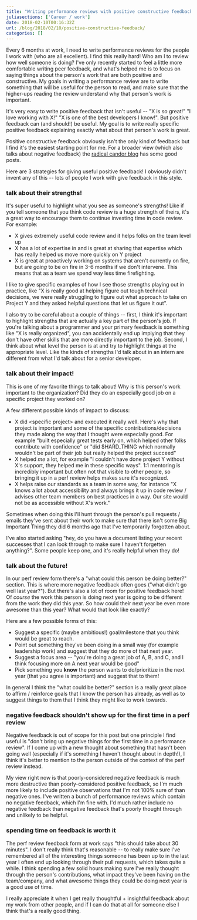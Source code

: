 ```yaml
---
title: "Writing performance reviews with positive constructive feedback"
juliasections: ['Career / work']
date: 2018-02-10T00:16:32Z
url: /blog/2018/02/10/positive-constructive-feedback/
categories: []
---
```


Every 6 months at work, I need to write performance reviews for the people I work with (who are all
excellent). I find this really hard! Who am I to review how well someone is doing? I've only
recently started to feel a little more comfortable writing peer feedback, and what's helped me is to
focus on saying things about the person's work that are both positive and constructive. My goals in
writing a performance review are to write something that will be useful for the person to read, and
make sure that the higher-ups reading the review understand why that person's work is important.

It's very easy to write positive feedback that isn't useful -- "X is so great!" "I love working
with X!" "X is one of the best developers I know!". But positive feedback can (and should!) be
useful. My goal is to write really specific positive feedback explaining exactly what about that
person's work is great.

Positive constructive feedback obviously isn't the only kind of feedback but I find it's the easiest
starting point for me. For a broader view (which also talks about negative feedback) the [radical
candor blog](https://www.radicalcandor.com/blog/) has some good posts.

Here are 3 strategies for giving useful positive feedback! I obviously didn't invent any of this --
lots of people I work with give feedback in this style.

### talk about their strengths!

It's super useful to highlight what you see as someone's strengths! Like if you tell someone that
you think code review is a huge strength of theirs, it's a great way to encourage them to continue
investing time in code review. For example:

* X gives extremely useful code review and it helps folks on the team level up
* X has a lot of expertise in <subject> and is great at sharing that expertise which has really
  helped us move more quickly on Y project
* X is great at proactively working on systems that aren't currently on fire, but are *going* to be
  on fire in 3-6 months if we don't intervene. This means that as a team we spend way less time
  firefighting.

I like to give specific examples of how I see those strengths playing out in practice, like "X is
really good at helping figure out tough technical decisions, we were really struggling to figure out
what approach to take on Project Y and they asked helpful questions that let us figure it out".

I also try to be careful about a couple of things -- first, I think it's important to highlight
strengths that are actually a key part of the person's job. If you're talking about a programmer and
your primary feedback is something like "X is really organized", you can accidentally end up
implying that they don't have other skills that are more directly important to the job. Second, I
think about what level the person is at and try to highlight things at the appropriate level. Like
the kinds of strengths I'd talk about in an intern are different from what I'd talk about for a
senior developer. 

### talk about their impact!

This is one of my favorite things to talk about! Why is this person's work important to the
organization? Did they do an especially good job on a specific project they worked on?

A few different possible kinds of impact to discuss:

* X did &lt;specific project&gt; and executed it really well. Here's why that project is important
  and some of the specific contributions/decisions they made along the way that I thought were
  especially good. For example "built especially great tests early on, which helped other folks
  contribute with confidence" or "did $HARD_THING which normally wouldn't be part of their job but
  really helped the project succeed"
* X helped *me* a lot, for example "I couldn't have done project Y without X's support, they helped
  me in these specific ways". 1:1 mentoring is incredibly important but often not that visible to
  other people, so bringing it up in a perf review helps makes sure it's recognized.
* X helps raise our standards as a team in some way, for instance "X knows a lot about accessibility
  and always brings it up in code review / advises other team members on best practices in a way.
  Our site would not be as accessible without X's work."

Sometimes when doing this I'll hunt through the person's pull requests / emails they've sent about
their work to make sure that there isn't some Big Important Thing they did 6 months ago that I've
temporarily forgotten about.

I've also started asking "hey, do you have a document listing your recent successes that I can look
through to make sure I haven't forgetten anything?". Some people keep one, and it's really helpful
when they do!


### talk about the future!

In our perf review form there's a "what could this person be doing better?" section. This is where
more negative feedback often goes ("what didn't go well last year?"). But there's also a lot of room
for positive feedback here! Of *course* the work this person is doing next year is going to be
different from the work they did this year. So how could their next year be even more awesome than
this year?  What would that look like exactly?

Here are a few possible forms of this:

* Suggest a specific (maybe ambitious!) goal/milestone that you think would be great to reach.
* Point out something they've been doing in a small way (for example leadership work) and suggest
  that they do more of that next year.
* Suggest a focus area -- "you're doing a great job of A, B, and C, and I think focusing more on A
  next year would be good"
* Pick something you **know** the person wants to do/prioritize in the next year (that you agree is
  important) and suggest that to them!

In general I think the "what could be better?" section is a really great place to affirm / reinforce
goals that I know the person has already, as well as to suggest things to them that I think they
might like to work towards.

### negative feedback shouldn't show up for the first time in a perf review

Negative feedback is out of scope for this post but one principle I find useful is "don't bring
up negative things for the first time in a performance review". If I come up with a new thought
about something that hasn't been going well (especially if it's something I haven't thought about in
depth!), I think it's better to mention to the person outside of the context of the perf review
instead.

My view right now is that poorly-considered negative feedback is much more destructive than
poorly-considered positive feedback, so I'm much more likely to include positive observations that
I'm not 100% sure of than negative ones. I've written a bunch of performance reviews which contain
no negative feedback, which I'm fine with. I'd much rather include no negative feedback than
negative feedback that's poorly thought through and unlikely to be helpful.

### spending time on feedback is worth it

The perf review feedback form at work says "this should take about 30 minutes". I don't really think
that's reasonable -- to really make sure I've remembered all of the interesting things someone has
been up to in the last year I often end up looking through their pull requests, which takes quite a
while. I think spending a few solid hours making sure I've really thought through the person's
contributions, what impact they've been having on the team/company, and what awesome things they
could be doing next year is a good use of time.

I really appreciate it when I get really thoughtful + insightful feedback about my work from other
people, and if I can do that at all for someone else I think that's a really good thing.
